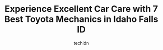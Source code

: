 ---
layout: ampstory
image: https://images.unsplash.com/photo-1592853625511-ad0edcc69c07?ixlib=rb-4.0.3&ixid=MnwxMjA3fDB8MHxwaG90by1wYWdlfHx8fGVufDB8fHx8&auto=format&fit=crop&w=640&h=853&q=80
author: techidn
featured: false
description: Entrust your vehicle to the 7 best Toyota Mechanic in Idaho Falls ID, USA and experience the difference they can make. With their extensive knowledge, state-of-the-art facilities, and commit
title: Experience Excellent Car Care with 7 Best Toyota Mechanics in Idaho Falls ID
cover:
   title: Experience Excellent Car Care with 7 Best Toyota Mechanics in Idaho Falls ID
   subtitle: Rickpate
   background: https://images.unsplash.com/photo-1592853625511-ad0edcc69c07?ixlib=rb-4.0.3&ixid=MnwxMjA3fDB8MHxwaG90by1wYWdlfHx8fGVufDB8fHx8&auto=format&fit=crop&w=640&h=853&q=80

pages: 
 - layout: thirds
   top: <h1>#1 Walmart Auto Care Centers</h1>
   bottom: "<p>They do pretty good work but it can be really slow. It seems like they never reset the tpms when they do tire work, even when I specifically request it.</p>"
   background: https://www.knot35.com/toplist/wp-content/uploads/2023/06/best-toyota-mechanic-1-in-idaho-falls-id-1685838488.jpeg
   backgroundblur: true
 - layout: thirds
   top: <h1>#2 Jerry Bergeman & Sons</h1>
   bottom: "<p>325 S Eastern Ave, Idaho Falls, ID 83402, United States</p>"
   background: https://www.knot35.com/toplist/wp-content/uploads/2023/06/best-toyota-mechanic-2-in-idaho-falls-id-1685838488.jpeg
   cta:
      link: https://www.knot35.com/toplist/experience-excellent-car-care-with-7-best-toyota-mechanics-in-idaho-falls-id/
      text: Experience Excellent Car Care with 7 Best Toyota Mechanics in Idaho Falls ID
 - layout: thirds
   top: <h1>#3 Ross Diesel & Auto Repair</h1>
   bottom: "<p>2787 North Cessna, Idaho Falls, ID 83401, United States</p>"
   background: https://www.knot35.com/toplist/wp-content/uploads/2023/06/best-toyota-mechanic-3-in-idaho-falls-id-1685838489.jpeg
   cta:
      link: https://www.knot35.com/toplist/experience-excellent-car-care-with-7-best-toyota-mechanics-in-idaho-falls-id/
      text: Experience Excellent Car Care with 7 Best Toyota Mechanics in Idaho Falls ID
 - layout: thirds
   top: <h1>#4 Silvas Automotive SVC & Repair LLC</h1>
   bottom: "<p>695 Yellowstone Ave, Idaho Falls, ID 83402, United States</p>"
   background: https://images.unsplash.com/photo-1496096265110-f83ad7f96608?ixlib=rb-4.0.3&ixid=MnwxMjA3fDB8MHxwaG90by1wYWdlfHx8fGVufDB8fHx8&auto=format&fit=crop&w=640&h=853&q=80
   cta:
      link: https://www.knot35.com/toplist/experience-excellent-car-care-with-7-best-toyota-mechanics-in-idaho-falls-id/
      text: Experience Excellent Car Care with 7 Best Toyota Mechanics in Idaho Falls ID
 - layout: thirds
   top: <h1>#5 Marlins Mechanix</h1>
   bottom: "<p>380 May St, Idaho Falls, ID 83401, United States</p>"
   background: https://images.unsplash.com/photo-1564951434112-64d74cc2a2d7?ixlib=rb-4.0.3&ixid=MnwxMjA3fDB8MHxwaG90by1wYWdlfHx8fGVufDB8fHx8&auto=format&fit=crop&w=640&h=853&q=80
   cta:
      link: https://www.knot35.com/toplist/experience-excellent-car-care-with-7-best-toyota-mechanics-in-idaho-falls-id/
      text: Experience Excellent Car Care with 7 Best Toyota Mechanics in Idaho Falls ID
 - layout: thirds
   top: <h1>#6 Eurotech</h1>
   bottom: "<p>546 W 21st St, Idaho Falls, ID 83402, United States</p>"
   background: https://images.unsplash.com/photo-1533735380053-eb8d0759b24a?ixlib=rb-4.0.3&ixid=MnwxMjA3fDB8MHxwaG90by1wYWdlfHx8fGVufDB8fHx8&auto=format&fit=crop&w=640&h=853&q=80
   cta:
      link: https://www.knot35.com/toplist/experience-excellent-car-care-with-7-best-toyota-mechanics-in-idaho-falls-id/
      text: Experience Excellent Car Care with 7 Best Toyota Mechanics in Idaho Falls ID
 - layout: thirds
   top: <h1>#7 Farnsworth Auto Repair LLC.</h1>
   bottom: "<p>1895 N Woodruff Ave, Idaho Falls, ID 83401, United States</p>"
   background: https://images.unsplash.com/photo-1618005182384-a83a8bd57fbe?ixlib=rb-4.0.3&ixid=MnwxMjA3fDB8MHxwaG90by1wYWdlfHx8fGVufDB8fHx8&auto=format&fit=crop&w=640&h=853&q=80
   cta:
      link: https://www.knot35.com/toplist/experience-excellent-car-care-with-7-best-toyota-mechanics-in-idaho-falls-id/
      text: Experience Excellent Car Care with 7 Best Toyota Mechanics in Idaho Falls ID
 - layout: thirds
   middle: Continue reading...
   background: https://images.unsplash.com/photo-1602536052359-ef94c21c5948?ixlib=rb-4.0.3&ixid=MnwxMjA3fDB8MHxwaG90by1wYWdlfHx8fGVufDB8fHx8&auto=format&fit=crop&w=640&h=853&q=80
   cta:
      link: https://www.knot35.com/toplist/experience-excellent-car-care-with-7-best-toyota-mechanics-in-idaho-falls-id/
      text: Experience Excellent Car Care with 7 Best Toyota Mechanics in Idaho Falls ID
      
---